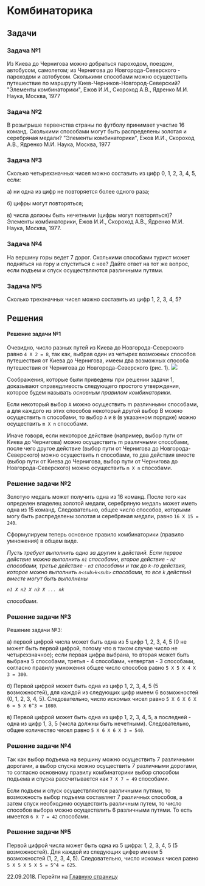 # Комбинаторика

## Задачи

### Задача №1

Из Киева до Чернигова можно добраться пароходом, поездом, автобусом, самолетом; из Чернигова до Новгорода-Северского - пароходом и автобусом. Сколькими способами можно осуществить путешествие по маршруту Киев-Черников-Новгород-Северский? "Элементы комбинаторики", Ежов И.И., Скороход А.В., Ядренко М.И. Наука, Москва, 1977

### Задача №2

В розыгрыше первенства страны по футболу принимает участие 16 команд. Сколькими способами могут быть распределены золотая и серебряная медали? "Элементы комбинаторики", Ежов И.И., Скороход А.В., Ядренко М.И. Наука, Москва, 1977

### Задача №3

Сколько четырехзначных чисел можно составить из цифр 0, 1, 2, 3, 4, 5, если:

а) ни одна из цифр не повторяется более одного раза;

б) цифры могут повторяться;

в) числа должны быть нечетными (цифры могут повторяться)? Элементы комбинаторики, Ежов И.И., Скороход А.В., Ядренко М.И. Наука, Москва, 1977.

### Задача №4

На вершину горы ведет 7 дорог. Сколькими способами турист может подняться на гору и спуститься с нее? Дайте ответ на тот же вопрос, если подъем и спуск осуществляются различными путями.

### Задача №5

Сколько трехзначных чисел можно составить из цифр 1, 2, 3, 4, 5?

## Решения

#### Решение задачи №1

Очевидно, число разных путей из Киева до Новгорода-Северского равно `4 Х 2 = 8`, так как, выбрав один из четырех возможных способов путешествия от Киева до Чернигова, имеем два возможных способа путешествия от Чернигова до Новгорода-Северского (рис. 1). ![](https://lh3.googleusercontent.com/Q7LtcojkE1ws-004sLfmvAkXz9fKLaHHU7xzxAGel_UskuWi7c4ZJ8GdK68C9OkTAQSt9yWMW17fKRw4zbKU6jurD8CiZKU8uBGGA1gwxQ24_lWYmqF8vvLRRnRNaKUWMXLJoGABt5RU8XROjcGjHX-XLc2Q97j5KTEwkwOUbEkP0jbkhPMh_eUQEwLHO9QWBzjKm_P959s2UHSaNl0DSWG2VJRlAenW74pvON8U85LLyb29onJzet3qQZKOxb4-KJxTLu-qRso1Rst3LnQjei2J16O8T2B00dnSg6N0ALYtQVRWNjHWqbKe_8zXhlCLn19l7EGBW9AiHBnMxb65C2tuSSpuSsHwrcSAM9LS5s5n97kkL7lRjJC89k-z1792VErk6JJkdVAV1uiGCdJQj3SgUvZoZk5in-49Etz4M2mw0dJddlI-9jG_WEKhf7cXRtugdQVZbEqj000dZE4n_8FReGCSQF6sDk7XX7qOiVnbmCPYtvziL388gSbCxamktLaxv0cenG2OUBV6jeouhjdsoYXSP83dG94n3bqqQbpTW1aYXdpsUX06lBJt9xA3yseG3HQdfpii6lAwxjq-i-GE1kyVK21ymqb41gwp0BJYVEuNKAZWU1kbbK2YtIsTT0913ZY7VkW4PhP2PzndjpusumXrMTso=w1125-h307-no)

Соображения, которые были приведены при решении задачи 1, доказывают справедливость следующего простого утверждения, которое будем называть _основным правилом комбинаторики_.

Если некоторый выбор `А` можно осуществить m различными способами, а для каждого из этих способов некоторый другой выбор B можно осуществить n способами, то выбор `A` и `B` (в указанном порядке) можно осуществить `m Х n` способами.

Иначе говоря, если некоторое действие (например, выбор пути от Киева до Чернигова) можно осуществить m различными способами, после чего другое действие (выбор пути от Чернигова до Новгорода-Северского) можно осуществить n способами, то два действия вместе (выбор пути от Киева до Чернигова, выбор пути от Чернигова до Новгорода-Северского) можно осуществить `m Х n` способами.

### Решение задачи №2

Золотую медаль может получить одна из 16 команд. После того как определен владелец золотой медали, серебряную медаль может иметь одна из 15 команд. Следовательно, общее число способов, которыми могу быть распределены золотая и серебряная медали, равно `16 X 15 = 240`.

Сформулируем теперь основное правило комбинаторики (правило умножения) в общем виде.

*Пусть требует выполнить одно за другим `k` действий. Если первое действие можно выполнить `n1` способами, второе действие - `n2` способами, третье действие - `n3` способами и так до `k`-го действия, которое можно выполнить `n<sub>k<sub>` способами, то все `k` действий вместе могут быть выполнены*

*`n1 X n2 X n3 X ... nk`*

*способами*.

### Решение задачи №3

Решение задачи №3:

а) первой цифрой числа может быть одна из 5 цифр 1, 2, 3, 4, 5 (0 не может быть первой цифрой, потому что в таком случае число не четырехзначное); если первая цифра выбрана, то вторая может быть выбрана 5 способами, третья - 4 способами, четвертая - 3 способами, согласно правилу умножения общее число способов равно `5 X 5 X 4 X 3 = 300`.

б) Первой цифрой может быть одна из цифр 1, 2, 3, 4, 5 (5 возможностей), для каждой из следующих цифр имеем 6 возможностей (0, 1, 2, 3, 4, 5). Следовательно, число искомых чисел равно `5 Х 6 Х 6 Х 6 = 5 Х 6^3 = 1080`.

в) Первой цифрой может быть одна из цифр 1, 2, 3, 4, 5, а последней - одна из цифр 1, 3, 5 (числа должны быть нечетными). Следовательно, общее количество чисел равно `5 Х 6 Х 6 Х 3 = 540`.

### Решение задачи №4

Так как выбор подъема на вершину можно осуществить 7 различными дорогами, а выбор спуска можно осуществить 7 различными дорогами, то согласно основному правилу комбинаторики выбор способом подъема и спуска рассчитывается как `7 Х 7 = 49` способами.

Если подъем и спуск осуществляются различными путями, то возможность выбор подъема составляет 7 различных способов, а затем спуск необходимо осуществить различным путем, то число способов выбора можно осуществлить 6 различными путями. То есть имеется `6 Х 7 = 42` способами.

### Решение задачи №5

Первой цифрой числа может быть одна из 5 цифра: 1, 2, 3, 4, 5 (5 возможностей). Для каждой из следующих цифер имеем 5 возможностей (1, 2, 3, 4, 5). Следовательно, число искомых чисел равно `5 Х 5 Х 5 Х 5 = 5^4 = 625`.

22.09.2018. Перейти на [Главную страницу](./)